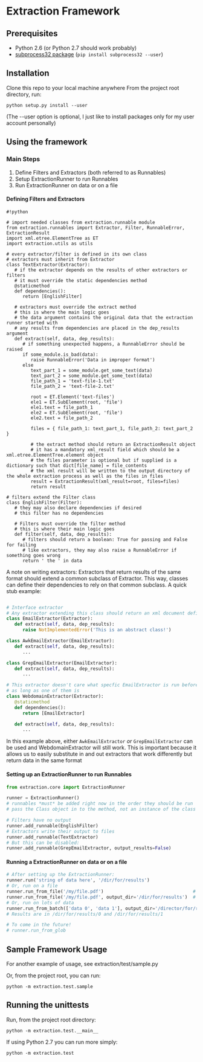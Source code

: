 # Extraction Framework #

## Prerequisites ##
* Python 2.6 (or Python 2.7 should work probably)
* [subprocess32 package](https://pypi.python.org/pypi/subprocess32) (`pip install subprocess32 --user`)

## Installation ##
Clone this repo to your local machine anywhere
From the project root directory, run:

    python setup.py install --user

(The --user option is optional, I just like to 
install packages only for my user account personally)

## Using the framework ##

### Main Steps ###
1. Define Filters and Extractors (both referred to as Runnables)
2. Setup ExtractionRunner to run Runnables
3. Run ExtractionRunner on data or on a file

#### Defining Filters and Extractors ####

```
#!python

# import needed classes from extraction.runnable module
from extraction.runnables import Extractor, Filter, RunnableError, ExtractionResult
import xml.etree.ElementTree as ET
import extraction.utils as utils

# every extractor/filter is defined in its own class
# extractors must inherit from Extractor
class TextExtractor(Extractor):
   # if the extractor depends on the results of other extractors or filters
   # it must override the static dependencies method
   @staticmethod
   def dependencies():
      return [EnglishFilter]

   # extractors must override the extract method
   # this is where the main logic goes
   # the data argument contains the original data that the extraction runner started with
   # any results from dependencies are placed in the dep_results argument
   def extract(self, data, dep_results):
      # if something unexpected happens, a RunnableError should be raised
      if some_module.is_bad(data):
         raise RunnableError('Data in improper format')
      else
         text_part_1 = some_module.get_some_text(data)
         text_part_2 = some_module.get_some_text(data)
         file_path_1 = 'text-file-1.txt'
         file_path_2 = 'text-file-2.txt'
         
         root = ET.Element('text-files')
         ele1 = ET.SubElement(root, 'file')
         ele1.text = file_path_1
         ele2 = ET.SubElement(root, 'file')
         ele2.text = file_path_2

         files = { file_path_1: text_part_1, file_path_2: text_part_2 }

         # the extract method should return an ExtractionResult object
         # it has a mandatory xml_result field which should be a xml.etree.ElementTree.element object
         # the files parameter is optional but if supplied is a dictionary such that dict[file_name] = file_contents
         # the xml result will be written to the output directory of the whole extraction process as well as the files in files
         result = ExtractionResult(xml_result=root, files=files)
         return result

# filters extend the Filter class
class EnglishFilter(Filter):
   # they may also declare dependencies if desired
   # this filter has no dependencies

   # Filters must override the filter method
   # this is where their main logic goes
   def filter(self, data, dep_results):
      # filters should return a boolean: True for passing and False for failing
      # like extractors, they may also raise a RunnableError if something goes wrong
      return ' the ' in data

```

A note on writing extractors:
Extractors that return results of the same format should extend a common subclass of Extractor.
This way, classes can define their dependencies to rely on that common subclass.
A quick stub example:

```python

# Interface extractor
# Any extractor extending this class should return an xml document defined by XML DTD EmailExtraction.dtd
class EmailExtractor(Extractor):
   def extract(self, data, dep_results):
      raise NotImplementedError('This is an abstract class!')

class AwkEmailExtractor(EmailExtractor):
   def extract(self, data, dep_results):
      ...

class GrepEmailExtractor(EmailExtractor):
   def extract(self, data, dep_results):
      ...

# This extractor doesn't care what specfic EmailExtractor is run before it
# as long as one of them is
class WebdomainExtractor(Extractor):
   @staticmethod
   def dependencies():
      return [EmailExtractor]

   def extract(self, data, dep_results):
      ...
```

In this example above, either `AwkEmailExtractor` *or* `GrepEmailExtractor` can be used
and WebdomainExtractor will still work. This is important because it allows us to easily
substitute in and out extractors that work differently but return data in the same format

#### Setting up an ExtractionRunner to run Runnables ####

```python
from extraction.core import ExtractionRunner

runner = ExtractionRunner()
# runnables *must* be added right now in the order they should be run
# pass the Class object in to the method, not an instance of the class

# Filters have no output
runner.add_runnable(EnglishFilter)
# Extractors write their output to files
runner.add_runnable(TextExtractor)
# But this can be disabled:
runner.add_runnable(GrepEmailExtractor, output_results=False)
```

#### Running a ExtractionRunner on data or on a file ####

```python
# After setting up the ExtractionRunner:
runner.run('string of data here', '/dir/for/results')
# Or, run on a file
runner.run_from_file('/my/file.pdf')                                 # results will get written to same directory as file
runner.run_from_file('/my/file.pdf', output_dir='/dir/for/results')  # or specify a directory
# Or, run on lots of data
runner.run_from_batch(['data 0', 'data 1'], output_dir='/director/for/results')
# Results are in /dir/for/results/0 and /dir/for/results/1

# To come in the future!
# runner.run_from_glob
```

## Sample Framework Usage ##
For another example of usage, see extraction/test/sample.py

Or, from the project root, you can run:

    python -m extraction.test.sample


## Running the unittests ##

Run, from the project root directory:

    python -m extraction.test.__main__

If using Python 2.7 you can run more simply:

    python -m extraction.test
